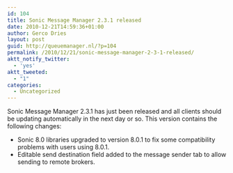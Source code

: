 ```yaml
---
id: 104
title: Sonic Message Manager 2.3.1 released
date: 2010-12-21T14:59:36+01:00
author: Gerco Dries
layout: post
guid: http://queuemanager.nl/?p=104
permalink: /2010/12/21/sonic-message-manager-2-3-1-released/
aktt_notify_twitter:
  - 'yes'
aktt_tweeted:
  - "1"
categories:
  - Uncategorized
---
```

Sonic Message Manager 2.3.1 has just been released and all clients should be updating automatically in the next day or so. This version contains the following changes:

  * Sonic 8.0 libraries upgraded to version 8.0.1 to fix some compatibility problems with users using 8.0.1.
  * Editable send destination field added to the message sender tab to allow sending to remote brokers.